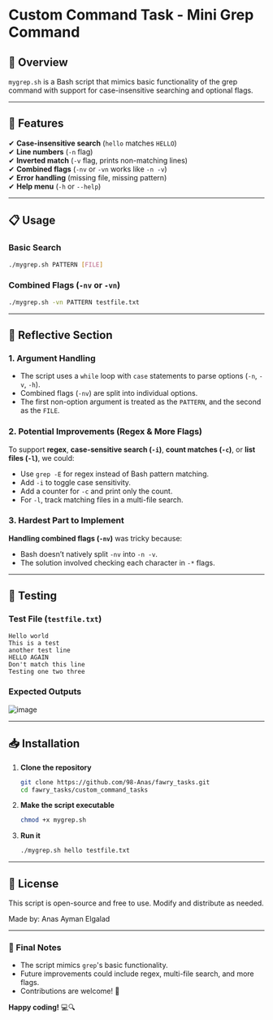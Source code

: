 # **Custom Command Task - Mini Grep Command**  

## **📌 Overview**
`mygrep.sh` is a Bash script that mimics basic functionality of the grep command with support for case-insensitive searching and optional flags.

---

## **🚀 Features**  
✔ **Case-insensitive search** (`hello` matches `HELLO`)  
✔ **Line numbers** (`-n` flag)  
✔ **Inverted match** (`-v` flag, prints non-matching lines)  
✔ **Combined flags** (`-nv` or `-vn` works like `-n -v`)  
✔ **Error handling** (missing file, missing pattern)  
✔ **Help menu** (`-h` or `--help`)  

---

## **📋 Usage**  
### **Basic Search**  
```bash
./mygrep.sh PATTERN [FILE]
```
### **Combined Flags (`-nv` or `-vn`)**  
```bash
./mygrep.sh -vn PATTERN testfile.txt
```
---

## **🧠 Reflective Section**  

### **1. Argument Handling**  
- The script uses a `while` loop with `case` statements to parse options (`-n`, `-v`, `-h`).  
- Combined flags (`-nv`) are split into individual options.  
- The first non-option argument is treated as the `PATTERN`, and the second as the `FILE`.  

### **2. Potential Improvements (Regex & More Flags)**  
To support **regex**, **case-sensitive search (`-i`)**, **count matches (`-c`)**, or **list files (`-l`)**, we could:  
- Use `grep -E` for regex instead of Bash pattern matching.  
- Add `-i` to toggle case sensitivity.  
- Add a counter for `-c` and print only the count.  
- For `-l`, track matching files in a multi-file search.  

### **3. Hardest Part to Implement**  
**Handling combined flags (`-nv`)** was tricky because:  
- Bash doesn’t natively split `-nv` into `-n -v`.  
- The solution involved checking each character in `-*` flags.  

---

## **🔧 Testing**  
### **Test File (`testfile.txt`)**  
```
Hello world
This is a test
another test line
HELLO AGAIN
Don't match this line
Testing one two three
```

### **Expected Outputs**  
![image](https://github.com/user-attachments/assets/131a5d1e-1830-488c-bf73-9fee1b00ebb9)

---

## **📥 Installation**  
1. **Clone the repository**  
   ```bash
   git clone https://github.com/98-Anas/fawry_tasks.git
   cd fawry_tasks/custom_command_tasks
   ```
2. **Make the script executable**  
   ```bash
   chmod +x mygrep.sh
   ```
3. **Run it**  
   ```bash
   ./mygrep.sh hello testfile.txt
   ```

---

## **📜 License**  
This script is open-source and free to use. Modify and distribute as needed.  

Made by: Anas Ayman Elgalad

---

### **🎯 Final Notes**  
- The script mimics `grep`'s basic functionality.  
- Future improvements could include regex, multi-file search, and more flags.  
- Contributions are welcome! 🚀  

**Happy coding!** 💻🔍
